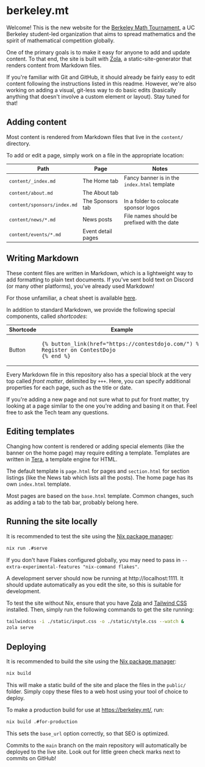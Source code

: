 # berkeley.mt

Welcome! This is the new website for the
[Berkeley Math Tournament](https://berkeley.mt/), a UC Berkeley student-led
organization that aims to spread mathematics and the spirit of mathematical
competition globally.

One of the primary goals is to make it easy for anyone to add and update
content. To that end, the site is built with [Zola](https://getzola.org/), a
static-site-generator that renders content from Markdown files.

If you're familiar with Git and GitHub, it should already be fairly easy to edit
content following the instructions listed in this readme. However, we're also
working on adding a visual, git-less way to do basic edits (basically anything
that doesn't involve a custom element or layout). Stay tuned for that!

## Adding content

Most content is rendered from Markdown files that live in the `content/`
directory.

To add or edit a page, simply work on a file in the appropriate location:

| Path                        | Page               | Notes                                        |
| --------------------------- | ------------------ | -------------------------------------------- |
| `content/_index.md`         | The Home tab       | Fancy banner is in the `index.html` template |
| `content/about.md`          | The About tab      |                                              |
| `content/sponsors/index.md` | The Sponsors tab   | In a folder to colocate sponsor logos        |
| `content/news/*.md`         | News posts         | File names should be prefixed with the date  |
| `content/events/*.md`       | Event detail pages |                                              |

## Writing Markdown

These content files are written in Markdown, which is a lightweight way to add
formatting to plain text documents. If you've sent bold text on Discord (or many
other platforms), you've already used Markdown!

For those unfamiliar, a cheat sheet is available
[here](https://commonmark.org/help/).

In addition to standard Markdown, we provide the following special components,
called _shortcodes_:

<table>
  <thead>
    <th>Shortcode</th>
    <th>Example</th>
    <th>Rendered</th>
  </thead>
  <tbody>
    <td>Button</td>
    <td>
<pre>
{% button_link(href="https://contestdojo.com/") %}
Register on ContestDojo
{% end %}
</pre>
    </td>
    <td>
      <img src="button-example.png">
    </td>
  </tbody>
</table>

Every Markdown file in this repository also has a special block at the very top
called _front matter_, delimited by `+++`. Here, you can specify additional
properties for each page, such as the title or date.

If you're adding a new page and not sure what to put for front matter, try
looking at a page similar to the one you're adding and basing it on that. Feel
free to ask the Tech team any questions.

## Editing templates

Changing how content is rendered or adding special elements (like the banner on
the home page) may require editing a template. Templates are written in
[Tera](https://keats.github.io/tera/), a template engine for HTML.

The default template is `page.html` for pages and `section.html` for section
listings (like the News tab which lists all the posts). The home page has its
own `index.html` template.

Most pages are based on the `base.html` template. Common changes, such as adding
a tab to the tab bar, probably belong here.

## Running the site locally

It is recommended to test the site using the [Nix package manager]:

```bash
nix run .#serve
```

If you don't have Flakes configured globally, you may need to pass in
`--extra-experimental-features "nix-command flakes"`.

A development server should now be running at http://localhost:1111. It should
update automatically as you edit the site, so this is suitable for development.

To test the site without Nix, ensure that you have [Zola] and [Tailwind CSS]
installed. Then, simply run the following commands to get the site running:

```bash
tailwindcss -i ./static/input.css -o ./static/style.css --watch &
zola serve
```

## Deploying

It is recommended to build the site using the [Nix package manager]:

```bash
nix build
```

This will make a static build of the site and place the files in the `public/`
folder. Simply copy these files to a web host using your tool of choice to
deploy.

To make a production build for use at https://berkeley.mt/, run:

```bash
nix build .#for-production
```

This sets the `base_url` option correctly, so that SEO is optimized.

Commits to the `main` branch on the main repository will automatically be
deployed to the live site. Look out for little green check marks next to commits
on GitHub!

[Nix package manager]: https://nixos.org/
[Zola]: https://getzola.org/
[Tailwind CSS]: https://tailwindcss.com/blog/standalone-cli
